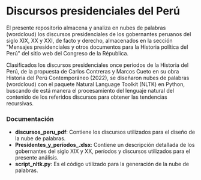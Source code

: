 # Discursos presidenciales del Perú
El presente repositorio almacena y analiza en nubes de palabras (wordcloud) los discursos presidenciales de los gobernantes peruanos del siglo XIX, XX y XXI, de facto y derecho, almacenados en la sección "Mensajes presidenciales y otros documentos para la Historia política del Perú" del sitio web del Congreso de la Républica.

Clasificados los discursos presidenciales once períodos de la Historia del Perú, de la propuesta de Carlos Contreras y Marcos Cueto en su obra Historia del Perú Contemporáneo (2022), se diseñaron nubes de palabras (wordcloud) con el paquete Natural Language Toolkit (NLTK) en Python, buscando de está manera el procesamiento del lenguaje natural del contenido de los referidos discursos para obtener las tendencias recursivas. 

### Documentación
- **discursos_peru_pdf**: Contiene los discursos utilizados para el diseño de la nube de palabras.
- **Presidentes_y_períodos_.xlsx**: Contiene un descripción detallada de los gobernantes del siglo XIX y XX, períodos y discursos utilizados para el presente análisis.
- **script_nltk.py**: Es el código utilizado para la generación de la nube de palabras. 

